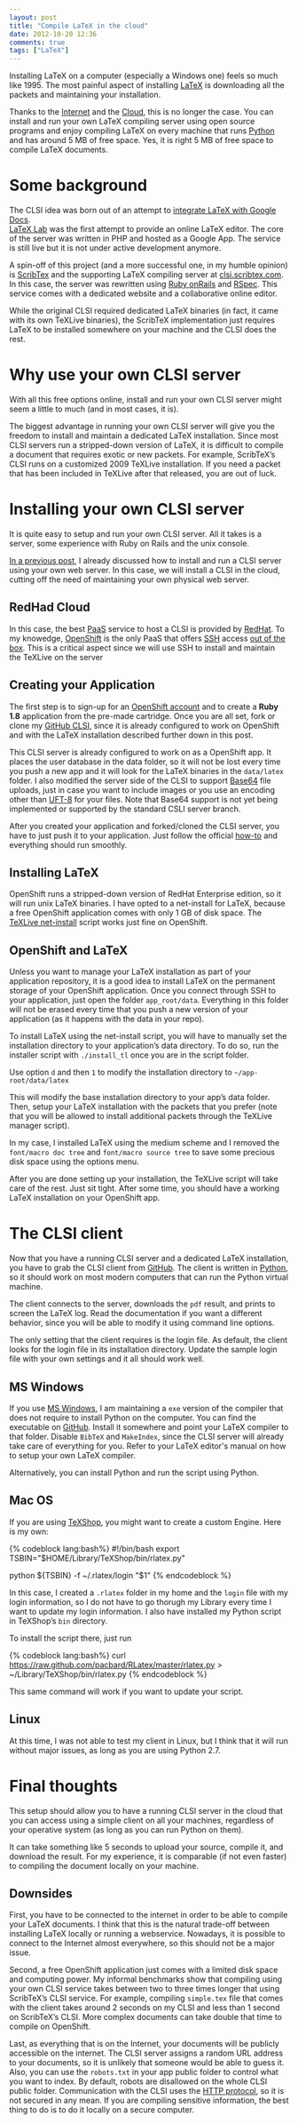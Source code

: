 ```yaml
---
layout: post
title: "Compile LaTeX in the cloud"
date: 2012-10-20 12:36
comments: true
tags: ["LaTeX"]
---
```


Installing LaTeX on a computer (especially a Windows one) feels so much like 1995.
The most painful aspect of  installing <a href="http://www.latex-project.org/" title="LaTeX -
A document preparation system">LaTeX</a> is downloading all the packets and maintaining your
installation.

Thanks to the <a href="http://en.wikipedia.org/wiki/Internet">Internet</a> and the
<a href="https://openshift.redhat.com/app/">Cloud</a>, this is no longer the case.  You can
install and run your own LaTeX compiling server using open source programs and
enjoy compiling LaTeX on every machine that runs <a href="http://www.python.org/getit/">Python</a>
and has around 5 MB of free space.  Yes, it is right 5 MB of free space to compile
LaTeX documents.

# Some background
The CLSI idea was born out of an attempt to
<a href="http://code.google.com/p/common-latex-service-interface/">integrate LaTeX with Google Docs</a>.<br />
<a href="http://docs.latexlab.org/">LaTeX Lab</a> was the first attempt to provide an online
LaTeX editor.  The core of the server was written in PHP and hosted as a Google App.
The service is still live but it is not under active development anymore.

A spin-off of this project (and a more successful one, in my humble opinion) is
<a href="http://www.scribtex.com/">ScribTex</a> and the supporting LaTeX compiling server
at <a href="http://clsi.scribtex.com/">clsi.scribtex.com</a>.  In this case, the server was
rewritten using <a href="http://rubyonrails.org/">Ruby onRails</a> and <a href="http://rspec.info/">RSpec</a>.
This service comes with a dedicated website and a collaborative online editor.

While the original CLSI required dedicated LaTeX binaries (in fact, it came with
its own TeXLive binaries), the ScribTeX implementation just requires LaTeX to be
installed somewhere on your machine and the CLSI does the rest.

# Why use your own CLSI server
With all this free options online, install and run your own CLSI server might
seem a little to much (and in most cases, it is).

The biggest advantage in running your own CLSI server will give you the freedom
to install and maintain a dedicated LaTeX installation. Since most CLSI servers
run a stripped-down version of LaTeX, it is difficult to compile a document that
requires exotic or new packets.  For example, ScribTeX&#8217;s CLSI runs on a customized 2009
TeXLive installation.  If you need a packet that has been included in TeXLive
after that released, you are out of luck.

# Installing your own CLSI server
It is quite easy to setup and run your own CLSI server.  All it takes is a server,
some experience with Ruby on Rails and the unix console.

<a href="blog/2012/10/07/how-to-install-a-clsi/">In a previous post</a>, I already
discussed how to install and run a CLSI server using
your own web server.  In this case, we will install a CLSI in the cloud, cutting
off the need of maintaining your own physical web server.

## RedHad Cloud
In this case, the best <a href="http://en.wikipedia.org/wiki/Platform_as_a_service">PaaS</a>
service to host a CLSI is provided by <a href="http://www.redhat.com/">RedHat</a>.  To my
knowedge, <a href="https://openshift.redhat.com/">OpenShift</a> is the only PaaS that offers
<a href="http://en.wikipedia.org/wiki/Secure_Shell">SSH</a> access
<a href="https://openshift.redhat.com/community/developers/remote-access">out of the box</a>.
This is a critical aspect since we will use SSH to install and maintain the
TeXLive on the server

## Creating your Application
The first step is to sign-up for an <a href="https://openshift.redhat.com/app/account/new">OpenShift account</a>
and to create a <strong>Ruby 1.8</strong> application from the pre-made cartridge.  Once you
are all set, fork or clone my <a href="https://github.com/pacbard/clsi">GitHub CLSI</a>, since
it is already configured to work on OpenShift and with the LaTeX installation
described further down in this post.

This CLSI server is already configured to work on as a OpenShift app.  It places
the user database in the data folder, so it will not be lost every time you
push a new app and it will look for the LaTeX binaries in the ```data/latex```
folder.  I also modified the server side of the CLSI to support
<a href="http://en.wikipedia.org/wiki/Base64">Base64</a>  file uploads, just in case you want
to include images or you use an encoding other than <a href="http://en.wikipedia.org/wiki/Utf8">UFT-8</a>
for your files.  Note that Base64 support is not yet being implemented or supported
by the standard CSLI server branch.

After you created your application and forked/cloned the CLSI server, you have to
just push it to your application.  Just follow the official <a href="https://openshift.redhat.com/community/get-started">how-to</a>
and everything should run smoothly.

## Installing LaTeX
OpenShift runs a stripped-down version of RedHat Enterprise edition, so it will
run unix LaTeX binaries.  I have opted to a net-install for LaTeX, because a
free OpenShift application comes with only 1 GB of disk space. The
<a href="http://tug.org/texlive/acquire-netinstall.html">TeXLive net-install</a> script
works just fine on OpenShift.

## OpenShift and LaTeX
Unless you want to manage your LaTeX installation as part of your application
repository, it is a good idea to install LaTeX on the permanent storage of your
OpenShift application.  Once you connect through SSH to your application, just
open the folder ```app_root/data```.  Everything in this folder will not be
erased every time that you push a new version of your application (as it happens
with the data in your repo).

To install LaTeX using the net-install script, you will have to manually set the
installation directory to your application&#8217;s data directory.  To do so, run the
installer script with ```./install_tl``` once you are in the script folder.

Use option ```d``` and then ```1``` to modify the installation directory to ```~/app-root/data/latex```

This will modify the base installation directory to your app&#8217;s data folder.  Then,
setup your LaTeX installation with the packets that you prefer (note that you
will be allowed to install additional packets through the TeXLive manager script).

In my case, I installed LaTeX using the medium scheme and I removed the ```font/macro doc tree```
and ```font/macro source tree``` to save some precious disk space using the
options menu.

After you are done setting up your installation, the TeXLive script will take
care of the rest.  Just sit tight.  After some time, you should have a working
LaTeX installation on your OpenShift app.

# The CLSI client
Now that you have a running CLSI server and a dedicated LaTeX installation, you
have to grab the CLSI client from <a href="http://pacbard.github.com/RLatex/">GitHub</a>.
The client is written in <a href="http://www.python.org/">Python</a>, so it should work
on most modern computers that can run the Python virtual machine.  

The client connects to the server, downloads the ```pdf``` result, and prints
to screen the LaTeX log.  Read the documentation if you want a different behavior,
since you will be able to modify it using command line options.

The only setting that the client requires is the login file.  As default, the
client looks for the login file in its installation directory.  Update the sample
login file with your own settings and it all should work well.

## MS Windows
If you use <a href="http://en.wikipedia.org/wiki/Microsoft_Windows">MS Windows</a>,
I am maintaining a ```exe``` version of the compiler that does not require
to install Python on the computer.  You can find the executable on
<a href="https://github.com/pacbard/RLatex/downloads">GitHub</a>.  Install it somewhere and
point your LaTeX compiler to that folder.  Disable ```BibTeX``` and ```MakeIndex```,
since the CLSI server will already take care of everything for you. Refer to your
LaTeX editor's manual on how to setup your own LaTeX compiler.

Alternatively, you can install Python and run the script using Python.

## Mac OS
If you are using <a href="http://pages.uoregon.edu/koch/texshop/">TeXShop</a>, you might
want to create a custom Engine.  Here is my own:

{% codeblock lang:bash%}
#!/bin/bash
export TSBIN="$HOME/Library/TeXShop/bin/rlatex.py"

python ${TSBIN} -f ~/.rlatex/login "$1"
{% endcodeblock %}

In this case, I created a ```.rlatex``` folder in my home and the ```login```
file with my login information, so I do not have to go thorugh my Library every
time I want to update my login information.  I also have installed my Python
script in TeXShop&#8217;s ```bin``` directory.  

To install the script there, just run

{% codeblock lang:bash%}
curl https://raw.github.com/pacbard/RLatex/master/rlatex.py > ~/Library/TeXShop/bin/rlatex.py
{% endcodeblock %}

This same command will work if you want to update your script.

## Linux
At this time, I was not able to test my client in Linux, but I think that it will
run without major issues, as long as you are using Python 2.7.

# Final thoughts
This setup should allow you to have a running CLSI server in the cloud that you
can access using a simple client on all your machines, regardless of your operative
system (as long as you can run Python on them).

It can take something like 5 seconds to upload your source, compile it, and download
the result. For my experience, it is comparable (if not even faster) to compiling
the document locally on your machine.

## Downsides
First, you have to be connected to the internet in order to be able to compile
your LaTeX documents.  I think that this is the natural trade-off between installing
LaTeX locally or running a webservice.  Nowadays, it is possible to connect to the
Internet almost everywhere, so this should not be a major issue.

Second, a free OpenShift application just comes with a limited disk space and
computing power.  My informal benchmarks show that compiling using your own
CLSI service takes between two to three times longer that using ScribTeX&#8217;s CLSI
service.  For example, compiling ```simple.tex``` file that comes with the client
takes around 2 seconds on my CLSI and less than 1 second on ScribTeX&#8217;s CLSI.
More complex documents can take double that time to compile on OpenShift.

Last, as everything that is on the Internet, your documents will be publicly accessible
on the internet.  The CLSI server assigns a random URL address to your documents,
so it is unlikely that someone would be able to guess it.  Also, you can use
the ```robots.txt``` in your app public folder to control what you want to index.
By default, robots are disallowed on the whole CLSI public folder.  Communication
with the CLSI uses the <a href="http://en.wikipedia.org/wiki/Hypertext_Transfer_Protocol">HTTP protocol</a>,
so it is not secured in any mean.  If you are compiling sensitive information, the
best thing to do is to do it locally on a secure computer.